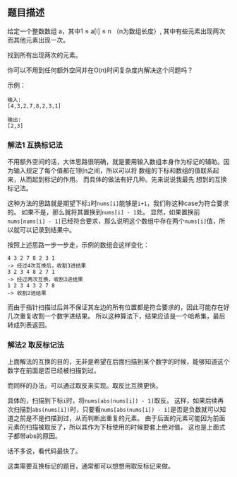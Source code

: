 ## 题目描述
给定一个整数数组 a，其中1 ≤ a[i] ≤ n （n为数组长度）, 其中有些元素出现两次而其他元素出现一次。

找到所有出现两次的元素。

你可以不用到任何额外空间并在O(n)时间复杂度内解决这个问题吗？

示例：
```
输入:
[4,3,2,7,8,2,3,1]

输出:
[2,3]
```

### 解法1 互换标记法
不用额外空间的话，大体思路很明确，就是要用输入数组本身作为标记的辅助。因为输入规定了每个值都在1到n之间，所以可以将
数组的下标和数组的值联系起来，从而起到标记的作用。
而具体的做法有好几种。先来说说我最先 想到的互换标记法。

这种方法的思路就是期望下标`i`时`nums[i]`能够是`i+1`，我们称这种case为符合要求的。
如果不是，那么就将其置换到`nums[i] - 1`处。
显然，如果置换前`nums[nums[i] - 1]`已经符合要求，那么说明这个数组中存在两个`nums[i]`值，所以就可以记录到结果中。

按照上述思路一步一步走，示例的数组会这样变化：
```text
4 3 2 7 8 2 3 1
-> 经过4次互换后，收割3进结果
3 2 3 4 8 2 7 1
-> 经过两次互换，收割3进结果
1 2 3 4 3 2 7 8
-> 收割2进结果
```
而由于指针扫描过后并不保证其左边的所有位置都是符合要求的，因此可能存在好几次重复收割一个数字进结果。
所以这种算法下，结果应该是一个哈希集，最后转成列表返回。

### 解法2 取反标记法
上面解法的互换的目的，无非是希望在后面扫描到某个数字的时候，能够知道这个数字在前面是否已经被扫描到过。

而同样的办法，可以通过取反来实现。取反比互换更快。

具体的，扫描到下标`i`时，将`nums[abs(nums[i]) - 1]`取反。
这样，如果后续再次扫描到`abs(nums[i])`时，只要看`nums[abs(nums[i]) - 1]`是否是负数就可以知道之前是不是扫描到过，从而判断出重复的元素。
由于后面的元素可能因为前面元素的扫描被取反了，所以其作为下标使用的时候要套上绝对值，
这也是上面式子都带abs的原因。

话不多说，看代码最快了。

这类需要互换标记的题目，通常都可以想想用取反标记来做。